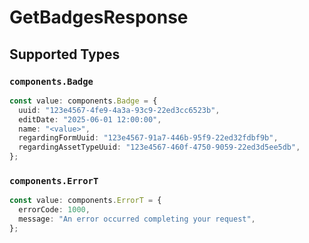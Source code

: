 # GetBadgesResponse


## Supported Types

### `components.Badge`

```typescript
const value: components.Badge = {
  uuid: "123e4567-4fe9-4a3a-93c9-22ed3cc6523b",
  editDate: "2025-06-01 12:00:00",
  name: "<value>",
  regardingFormUuid: "123e4567-91a7-446b-95f9-22ed32fdbf9b",
  regardingAssetTypeUuid: "123e4567-460f-4750-9059-22ed3d5ee5db",
};
```

### `components.ErrorT`

```typescript
const value: components.ErrorT = {
  errorCode: 1000,
  message: "An error occurred completing your request",
};
```

